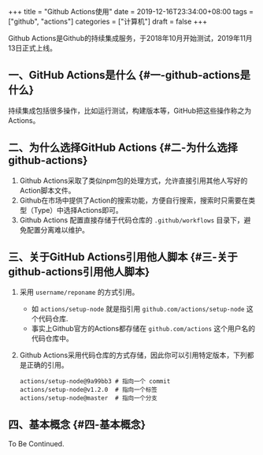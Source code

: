 +++
title = "Github Actions使用"
date = 2019-12-16T23:34:00+08:00
tags = ["github", "actions"]
categories = ["计算机"]
draft = false
+++

Github Actions是Github的持续集成服务，于2018年10月开始测试，2019年11月13日正式上线。

<!--more-->


## 一、GitHub Actions是什么 {#一-github-actions是什么}

持续集成包括很多操作，比如运行测试，构建版本等，GitHub把这些操作称之为Actions。


## 二、为什么选择GitHub Actions {#二-为什么选择github-actions}

1.  Github Actions采取了类似npm包的处理方式，允许直接引用其他人写好的Action脚本文件。
2.  Github在市场中提供了Action的搜索功能，方便自行搜索，搜索时只需要在类型（Type）中选择Actions即可。
3.  Github Actions 配置直接存储于代码仓库的 `.github/workflows` 目录下，避免配置分离难以维护。


## 三、关于GitHub Actions引用他人脚本 {#三-关于github-actions引用他人脚本}

1.  采用 `username/reponame` 的方式引用。
    -   如 `actions/setup-node` 就是指引用 `github.com/actions/setup-node` 这个代码仓库.
    -   事实上Github官方的Actions都存储在 `github.com/actions` 这个用户名的代码仓库中。
2.  Github Actions采用代码仓库的方式存储，因此你可以引用特定版本，下列都是正确的引用。

    ```nil
    actions/setup-node@9a99bb3 # 指向一个 commit
    actions/setup-node@v1.2.0  # 指向一个标签
    actions/setup-node@master  # 指向一个分支
    ```


## 四、基本概念 {#四-基本概念}

To Be Continued.